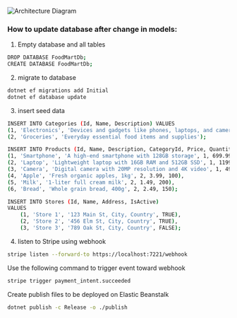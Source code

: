 ![Architecture Diagram](https://github.com/Ana-drea/MiniMart_NETAPI/blob/main/FoodMart.drawio.svg)

### How to update database after change in models:

1. Empty database and all tables

```bash
DROP DATABASE FoodMartDb;
CREATE DATABASE FoodMartDb;
```

2. migrate to database

```bash
dotnet ef migrations add Initial
dotnet ef database update
```

3. insert seed data

```bash
INSERT INTO Categories (Id, Name, Description) VALUES
(1, 'Electronics', 'Devices and gadgets like phones, laptops, and cameras'),
(2, 'Groceries', 'Everyday essential food items and supplies');

INSERT INTO Products (Id, Name, Description, CategoryId, Price, QuantityInStock) VALUES
(1, 'Smartphone', 'A high-end smartphone with 128GB storage', 1, 699.99, 50),
(2, 'Laptop', 'Lightweight laptop with 16GB RAM and 512GB SSD', 1, 1199.99, 30),
(3, 'Camera', 'Digital camera with 20MP resolution and 4K video', 1, 499.99, 15),
(4, 'Apple', 'Fresh organic apples, 1kg', 2, 3.99, 100),
(5, 'Milk', '1-liter full cream milk', 2, 1.49, 200),
(6, 'Bread', 'Whole grain bread, 400g', 2, 2.49, 150);

INSERT INTO Stores (Id, Name, Address, IsActive)
VALUES
    (1, 'Store 1', '123 Main St, City, Country', TRUE),
    (2, 'Store 2', '456 Elm St, City, Country', TRUE),
    (3, 'Store 3', '789 Oak St, City, Country', FALSE);
```

4. listen to Stripe using webhook

```bash
stripe listen --forward-to https://localhost:7221/webhook
```

Use the following command to trigger event toward webhook

```bash
stripe trigger payment_intent.succeeded
```

Create publish files to be deployed on Elastic Beanstalk

```bash
dotnet publish -c Release -o ./publish
```
